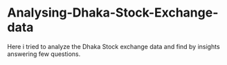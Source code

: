 # Analysing-Dhaka-Stock-Exchange-data
Here i tried to analyze the Dhaka Stock exchange data and find by insights answering few questions.
